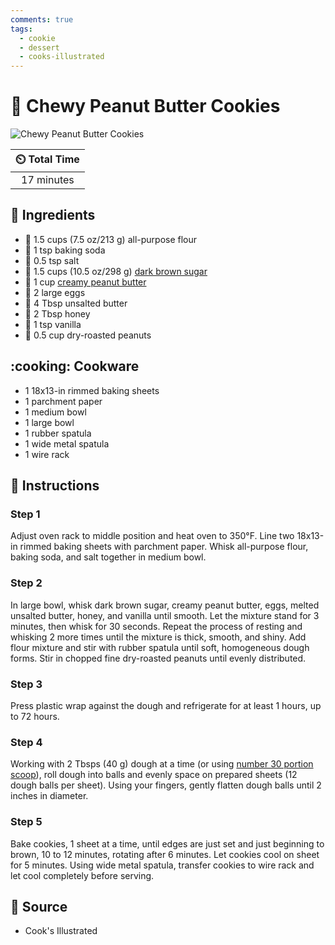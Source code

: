 ```yaml
---
comments: true
tags:
  - cookie
  - dessert
  - cooks-illustrated
---
```

# :peanuts: Chewy Peanut Butter Cookies

![Chewy Peanut Butter Cookies](../assets/images/chewy-peanut-butter-cookies.jpg)

| :timer_clock: Total Time |
|:-----------------------: |
| 17 minutes |

## :salt: Ingredients

- :ear_of_rice: 1.5 cups (7.5 oz/213 g) all-purpose flour
- :rice: 1 tsp baking soda
- :salt: 0.5 tsp salt
- :maple_leaf: 1.5 cups (10.5 oz/298 g) [dark brown sugar][1]
- :peanuts: 1 cup [creamy peanut butter][2]
- :egg: 2 large eggs
- :butter: 4 Tbsp unsalted butter
- :honey_pot: 2 Tbsp honey
- :ice_cream: 1 tsp vanilla
- :peanuts: 0.5 cup dry-roasted peanuts

## :cooking: Cookware

- 1 18x13-in rimmed baking sheets
- 1 parchment paper
- 1 medium bowl
- 1 large bowl
- 1 rubber spatula
- 1 wide metal spatula
- 1 wire rack

## :pencil: Instructions

### Step 1

Adjust oven rack to middle position and heat oven to 350°F. Line two 18x13-in rimmed baking sheets with parchment
paper. Whisk all-purpose flour, baking soda, and salt together in medium bowl.

### Step 2

In large bowl, whisk dark brown sugar, creamy peanut butter, eggs, melted unsalted butter, honey, and vanilla until
smooth. Let the mixture stand for 3 minutes, then whisk for 30 seconds. Repeat the process of resting and whisking 2
more times until the mixture is thick, smooth, and shiny. Add flour mixture and stir with rubber spatula until soft,
homogeneous dough forms. Stir in chopped fine dry-roasted peanuts until evenly distributed.

### Step 3

Press plastic wrap against the dough and refrigerate for at least 1 hours, up to 72 hours.

### Step 4

Working with 2 Tbsps (40 g) dough at a time (or using [number 30 portion scoop][3]), roll dough into balls and evenly
space on prepared sheets (12 dough balls per sheet). Using your fingers, gently flatten dough balls until 2 inches in
diameter.

### Step 5

Bake cookies, 1 sheet at a time, until edges are just set and just beginning to brown, 10 to 12 minutes, rotating after
6 minutes. Let cookies cool on sheet for 5 minutes. Using wide metal spatula, transfer cookies to wire rack and let cool
completely before serving.

## :link: Source

- Cook's Illustrated

[1]: <../ingredients/brown-sugar.md>
[2]: <../ingredients/peanut-butter.md>
[3]: <../reference/measuring.md#cookie-scoop-conversion-chart>
